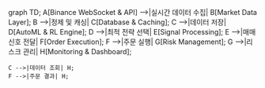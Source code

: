 graph TD;
    A[Binance WebSocket & API] -->|실시간 데이터 수집| B[Market Data Layer];
    B -->|정제 및 캐싱| C[Database & Caching];
    C -->|데이터 저장| D[AutoML & RL Engine];
    D -->|최적 전략 선택| E[Signal Processing];
    E -->|매매 신호 전달| F[Order Execution];
    F -->|주문 실행| G[Risk Management];
    G -->|리스크 관리| H[Monitoring & Dashboard];

    C -->|데이터 조회| H;
    F -->|주문 결과| H;
